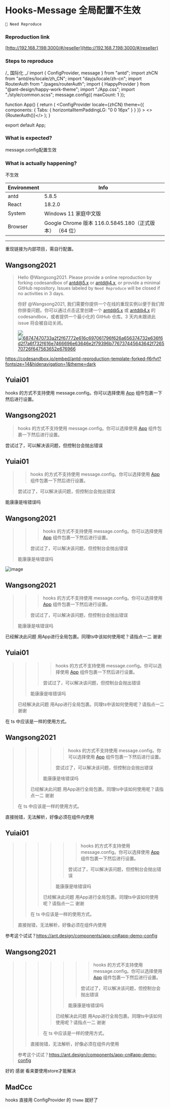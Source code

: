 # Hooks-Message 全局配置不生效

`🤔 Need Reproduce`

### Reproduction link

[http://192.168.7.198:3000/#/reseller](http://192.168.7.198:3000/#/reseller)

### Steps to reproduce

/_ 国际化 _/
import { ConfigProvider, message } from "antd";
import zhCN from "antd/es/locale/zh_CN";
import "dayjs/locale/zh-cn";
import RouterAuth from "./pages/routerAuth";
import { HappyProvider } from "@ant-design/happy-work-theme";
import "./App.css";
import "./style/common.scss";
message.config({ maxCount: 1 });

function App() {
return (
<ConfigProvider
locale={zhCN}
theme={{
				components: {
					Tabs: {
						horizontalItemPaddingLG: "0 0 16px"
					}
				}
			}} >
<HappyProvider>
<>{RouterAuth()}</>
</HappyProvider>
</ConfigProvider>
);
}

export default App;

### What is expected?

message.config配置生效

### What is actually happening?

不生效

| Environment | Info                                                    |
| ----------- | ------------------------------------------------------- |
| antd        | 5.8.5                                                   |
| React       | 18.2.0                                                  |
| System      | Windows 11 家庭中文版                                   |
| Browser     | Google Chrome 版本 116.0.5845.180（正式版本） （64 位） |

---

重现链接为内部项目，需自行配置。

<!-- generated by ant-design-issue-helper. DO NOT REMOVE -->

## Wangsong2021

> Hello @Wangsong2021. Please provide a online reproduction by forking codesandbox of [antd@5.x](https://u.ant.design/codesandbox-repro) or [antd@4.x](https://u.ant.design/codesandbox-repro-4x), or provide a minimal GitHub repository. Issues labeled by `Need Reproduce` will be closed if no activities in 3 days.
>
> 你好 @Wangsong2021, 我们需要你提供一个在线的重现实例以便于我们帮你排查问题。你可以通过点击这里创建一个 [antd@5.x](https://u.ant.design/codesandbox-repro) 或 [antd@4.x](https://u.ant.design/codesandbox-repro-4x) 的 codesandbox，或者提供一个最小化的 GitHub 仓库。3 天内未跟进此 issue 将会被自动关闭。
>
> ![](https://camo.githubusercontent.com/3f51b5a32e6e5d5adabdebc5ef968150bdabc8d17a8dc1a535b8fb255d2165d0/68747470733a2f2f67772e616c697061796f626a656374732e636f6d2f7a6f732f616e7466696e63646e2f79396b776737445643642f726570726f647563652e676966) [ ![68747470733a2f2f67772e616c697061796f626a656374732e636f6d2f7a6f732f616e7466696e63646e2f79396b776737445643642f726570726f647563652e676966](https://camo.githubusercontent.com/3f51b5a32e6e5d5adabdebc5ef968150bdabc8d17a8dc1a535b8fb255d2165d0/68747470733a2f2f67772e616c697061796f626a656374732e636f6d2f7a6f732f616e7466696e63646e2f79396b776737445643642f726570726f647563652e676966) ](https://camo.githubusercontent.com/3f51b5a32e6e5d5adabdebc5ef968150bdabc8d17a8dc1a535b8fb255d2165d0/68747470733a2f2f67772e616c697061796f626a656374732e636f6d2f7a6f732f616e7466696e63646e2f79396b776737445643642f726570726f647563652e676966) [ ](https://camo.githubusercontent.com/3f51b5a32e6e5d5adabdebc5ef968150bdabc8d17a8dc1a535b8fb255d2165d0/68747470733a2f2f67772e616c697061796f626a656374732e636f6d2f7a6f732f616e7466696e63646e2f79396b776737445643642f726570726f647563652e676966)

https://codesandbox.io/embed/antd-reproduction-template-forked-f6rfvt?fontsize=14&hidenavigation=1&theme=dark

## Yuiai01

hooks 的方式不支持使用 message.config。你可以选择使用 [App](http://localhost:8001/components/app-cn) 组件包裹一下然后进行设置。

## Wangsong2021

> hooks 的方式不支持使用 message.config。你可以选择使用 [App](http://localhost:8001/components/app-cn) 组件包裹一下然后进行设置。

尝试过了，可以解决该问题，但控制台会抛出错误

## Yuiai01

> > hooks 的方式不支持使用 message.config。你可以选择使用 [App](http://localhost:8001/components/app-cn) 组件包裹一下然后进行设置。
>
> 尝试过了，可以解决该问题，但控制台会抛出错误

能康康是啥错误吗

## Wangsong2021

> > > hooks 的方式不支持使用 message.config。你可以选择使用 [App](http://localhost:8001/components/app-cn) 组件包裹一下然后进行设置。
> >
> > 尝试过了，可以解决该问题，但控制台会抛出错误
>
> 能康康是啥错误吗

![image](https://github.com/ant-design/ant-design/assets/75063077/cb8e9aeb-e6d7-4bd8-9e6a-61341005e069)

## Wangsong2021

> > > hooks 的方式不支持使用 message.config。你可以选择使用 [App](http://localhost:8001/components/app-cn) 组件包裹一下然后进行设置。
> >
> > 尝试过了，可以解决该问题，但控制台会抛出错误
>
> 能康康是啥错误吗

已经解决此问题 用App进行全局包裹。同理ts中该如何使用呢？请指点一二 谢谢

## Yuiai01

> > > > hooks 的方式不支持使用 message.config。你可以选择使用 [App](http://localhost:8001/components/app-cn) 组件包裹一下然后进行设置。
> > >
> > > 尝试过了，可以解决该问题，但控制台会抛出错误
> >
> > 能康康是啥错误吗
>
> 已经解决此问题 用App进行全局包裹。同理ts中该如何使用呢？请指点一二 谢谢

在 ts 中应该是一样的使用方式。

## Wangsong2021

> > > > > hooks 的方式不支持使用 message.config。你可以选择使用 [App](http://localhost:8001/components/app-cn) 组件包裹一下然后进行设置。
> > > >
> > > > 尝试过了，可以解决该问题，但控制台会抛出错误
> > >
> > > 能康康是啥错误吗
> >
> > 已经解决此问题 用App进行全局包裹。同理ts中该如何使用呢？请指点一二 谢谢
>
> 在 ts 中应该是一样的使用方式。

直接抛错，无法解析，好像必须在组件内使用

## Yuiai01

> > > > > > hooks 的方式不支持使用 message.config。你可以选择使用 [App](http://localhost:8001/components/app-cn) 组件包裹一下然后进行设置。
> > > > >
> > > > > 尝试过了，可以解决该问题，但控制台会抛出错误
> > > >
> > > > 能康康是啥错误吗
> > >
> > > 已经解决此问题 用App进行全局包裹。同理ts中该如何使用呢？请指点一二 谢谢
> >
> > 在 ts 中应该是一样的使用方式。
>
> 直接抛错，无法解析，好像必须在组件内使用

参考这个试试？https://ant.design/components/app-cn#app-demo-config

## Wangsong2021

> > > > > > > hooks 的方式不支持使用 message.config。你可以选择使用 [App](http://localhost:8001/components/app-cn) 组件包裹一下然后进行设置。
> > > > > >
> > > > > > 尝试过了，可以解决该问题，但控制台会抛出错误
> > > > >
> > > > > 能康康是啥错误吗
> > > >
> > > > 已经解决此问题 用App进行全局包裹。同理ts中该如何使用呢？请指点一二 谢谢
> > >
> > > 在 ts 中应该是一样的使用方式。
> >
> > 直接抛错，无法解析，好像必须在组件内使用
>
> 参考这个试试？https://ant.design/components/app-cn#app-demo-config

好的 感谢 看来要使用store才能解决

## MadCcc

hooks 直接用 ConfigProvider 的 `theme` 就好了
